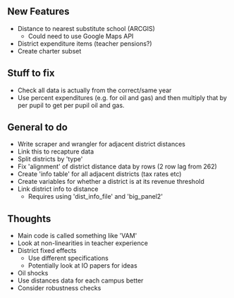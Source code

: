 ## New Features
 - Distance to nearest substitute school (ARCGIS)
     - Could need to use Google Maps API
 - District expenditure items (teacher pensions?)
 - Create charter subset


## Stuff to fix
- Check all data is actually from the correct/same year
- Use percent expenditures (e.g. for oil and gas) and then multiply that by per pupil to get per pupil oil and gas.

## General to do
- Write scraper and wrangler for adjacent district distances
- Link this to recapture data
- Split districts by 'type'
- Fix 'alignment' of district distance data by rows (2 row lag from 262)
- Create 'info table' for all adjacent districts (tax rates etc)
- Create variables for whether a district is at its revenue threshold
- Link district info to distance
  - Requires using 'dist_info_file' and 'big_panel2'

## Thoughts
- Main code is called something like 'VAM'
- Look at non-linearities in teacher experience
- District fixed effects
  - Use different specifications
  - Potentially look at IO papers for ideas
- Oil shocks
- Use distances data for each campus better
- Consider robustness checks
